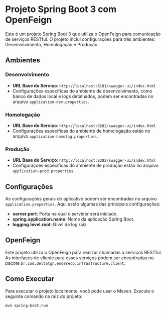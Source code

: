 # Projeto Spring Boot 3 com OpenFeign

Este é um projeto Spring Boot 3 que utiliza o OpenFeign para comunicação de serviços RESTful. O projeto inclui configurações para três ambientes: Desenvolvimento, Homologação e Produção.

## Ambientes

### Desenvolvimento

- **URL Base do Serviço**: `http://localhost:8181/swagger-ui/index.html`
- Configurações específicas do ambiente de desenvolvimento, como banco de dados local e logs detalhados, podem ser encontradas no arquivo `application-dev.properties`.

### Homologação

- **URL Base do Serviço**: `http://localhost:8282/swagger-ui/index.html`
- Configurações específicas do ambiente de homologação estão no arquivo `application-homolog.properties`.

### Produção

- **URL Base do Serviço**: `http://localhost:8282/swagger-ui/index.html`
- Configurações específicas do ambiente de produção estão no arquivo `application-prod.properties`.

## Configurações

As configurações gerais do aplicativo podem ser encontradas no arquivo `application.properties`. Aqui estão algumas das principais configurações:

- **server.port**: Porta na qual o servidor será iniciado.
- **spring.application.name**: Nome da aplicação Spring Boot.
- **logging.level.root**: Nível de log raiz.

## OpenFeign

Este projeto utiliza o OpenFeign para realizar chamadas a serviços RESTful. As interfaces de cliente para esses serviços podem ser encontradas no pacote `br.com.deltatgn.endereco.infrastructure.client`.

## Como Executar

Para executar o projeto localmente, você pode usar o Maven. Execute o seguinte comando na raiz do projeto:

```bash
mvn spring-boot:run
